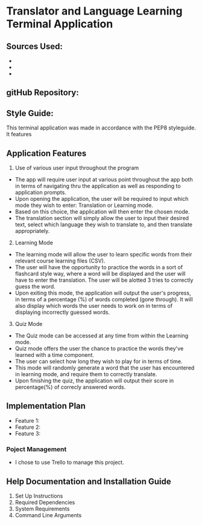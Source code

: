 # Translator and Language Learning Terminal Application

## Sources Used:
- 
- 
- 

## gitHub Repository:


## Style Guide:
This terminal application was made in accordance with the PEP8 styleguide.
It features 

## Application Features
1. Use of various user input throughout the program
- The app will require user input at various point throughout the app both in terms of navigating thru the application as well as responding to application prompts. 
- Upon opening the application, the user will be required to input which mode they wish to enter: Translation or Learning mode.
- Based on this choice, the application will then enter the chosen mode.
- The translation section will simply allow the user to input their desired text, select which language they wish to translate to, and then translate appropriately.

2. Learning Mode
- The learning mode will allow the user to learn specific words from their relevant course learning files (CSV).
- The user will have the opportunity to practice the words in a sort of flashcard style way, where a word will be displayed and the user will have to enter the translation. The user will be alotted 3 tries to correctly guess the word.
- Upon exiting this mode, the application will output the user's progress, in terms of a percentage (%) of words completed (gone through). It will also display which words the user needs to work on in terms of displaying incorrectly guessed words.

3. Quiz Mode
- The Quiz mode can be accessed at any time from within the Learning mode.
- Quiz mode offers the user the chance to practice the words they've learned with a time component.
- The user can select how long they wish to play for in terms of time.
- This mode will randomly generate a word that the user has encountered in learning mode, and require them to correctly translate.
- Upon finishing the quiz, the application will output their score in percentage(%) of correcly answered words.


## Implementation Plan
- Feature 1: 
- Feature 2:
- Feature 3: 

### Poject Management
- I chose to use Trello to manage this project. 

## Help Documentation and Installation Guide
1. Set Up Instructions
2. Required Dependencies
3. System Requirements
4. Command Line Arguments



